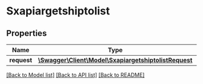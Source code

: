 # Sxapiargetshiptolist

## Properties
Name | Type | Description | Notes
------------ | ------------- | ------------- | -------------
**request** | [**\Swagger\Client\Model\SxapiargetshiptolistRequest**](SxapiargetshiptolistRequest.md) |  | [optional] 

[[Back to Model list]](../README.md#documentation-for-models) [[Back to API list]](../README.md#documentation-for-api-endpoints) [[Back to README]](../README.md)


